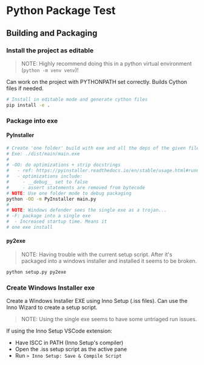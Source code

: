 # Python Package Test

## Building and Packaging

### Install the project as editable

> NOTE: Highly recommend doing this in a python virtual environment (`python -m venv venv`)!

Can work on the project with PYTHONPATH set correctly. Builds Cython files if needed.

```sh
# Install in editable mode and generate cython files
pip install -e .
```

### Package into exe

#### PyInstaller
```sh
# Create 'one folder' build with exe and all the deps of the given file
# Exe: ./dist/main/main.exe
#
# -OO: do optimizations + strip docstrings
#   - ref: https://pyinstaller.readthedocs.io/en/stable/usage.html#running-pyinstaller-with-python-optimizations
#   - optimizations include:
#     - __debug__ set to false
#     - assert statements are removed from bytecode
# NOTE: Use one folder mode to debug packaging
python -OO -m PyInstaller main.py
#
# NOTE: Windows defender sees the single exe as a trojan...
# -F: package into a single exe
#  - Increased startup time. Means it
# one exe install
```

#### py2exe

> NOTE: Having trouble with the current setup script. After it's packaged into a windows installer and installed it seems to be broken.

```sh
python setup.py py2exe
```

### Create Windows Installer exe

Create a Windows Installer EXE using Inno Setup (.iss files). Can use the Inno Wizard to create a setup script.

> NOTE: Using the single exe seems to have some untriaged run issues.

If using the Inno Setup VSCode extension:
- Have ISCC in PATH (Inno Setup's compiler)
- Open the .iss setup script as the active pane
- Run `> Inno Setup: Save & Compile Script`